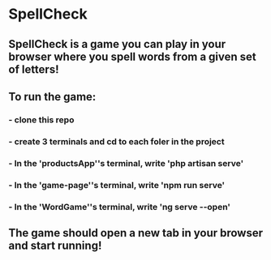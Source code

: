# SpellCheck
## SpellCheck is a game you can play in your browser where you spell words from a given set of letters!

## To run the game:
### - clone this repo
### - create 3 terminals and cd to each foler in the project
### - In the 'productsApp''s terminal, write 'php artisan serve'
### - In the 'game-page''s terminal, write 'npm run serve'
### - In the 'WordGame''s terminal, write 'ng serve --open'
## The game should open a new tab in your browser and start running!
